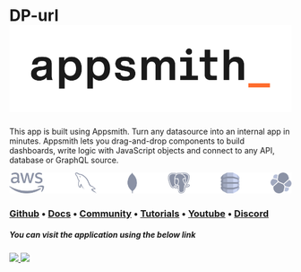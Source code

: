 # DP-url![](https://raw.githubusercontent.com/appsmithorg/appsmith/release/static/appsmith_logo_primary.png)

This app is built using Appsmith. Turn any datasource into an internal app in minutes. Appsmith lets you drag-and-drop components to build dashboards, write logic with JavaScript objects and connect to any API, database or GraphQL source.

![](https://raw.githubusercontent.com/appsmithorg/appsmith/release/static/images/integrations.png)

### [Github](https://github.com/appsmithorg/appsmith) • [Docs](https://docs.appsmith.com/?utm_source=github&utm_medium=social&utm_content=appsmith_docs&utm_campaign=null&utm_term=appsmith_docs) • [Community](https://community.appsmith.com/) • [Tutorials](https://github.com/appsmithorg/appsmith/tree/update/readme#tutorials) • [Youtube](https://www.youtube.com/appsmith) • [Discord](https://discord.gg/rBTTVJp)

##### You can visit the application using the below link

###### [![](https://assets.appsmith.com/git-sync/Buttons.svg) ](https://appsmith-qc1cezx16-get-appsmith.vercel.app/applications/6336d05cc8399b77d75eaa15/pages/6336d05cc8399b77d75eaa18) [![](https://assets.appsmith.com/git-sync/Buttons2.svg)](https://appsmith-qc1cezx16-get-appsmith.vercel.app/applications/6336d05cc8399b77d75eaa15/pages/6336d05cc8399b77d75eaa18/edit)
